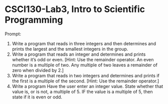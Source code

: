 # CSCI130-Lab3, Intro to Scientific Programming
Prompt:
1. Write a program that reads in three integers and then determines and prints the largest and the smallest integers in the group. 
2. Write a program that reads an integer and determines and prints whether it’s odd or even. [Hint: Use the remainder operator. An even number is a multiple of two. Any multiple of two leaves a remainder of zero when divided by 2.]  
3. Write a program that reads in two integers and determines and prints if the first is a multiple of the second. [Hint: Use the remainder operator.] 
4. Write a program Have the user enter an integer value. State whether that value is, or is not, a multiple of 5. IF the value is a multiple of 5, then state if it is even or odd. 

